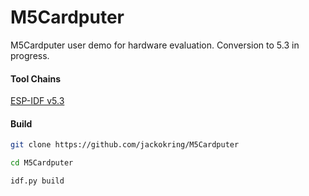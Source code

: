 # M5Cardputer
M5Cardputer user demo for hardware evaluation. Conversion to 5.3 in progress.

#### Tool Chains

[ESP-IDF v5.3](https://docs.espressif.com/projects/esp-idf/en/v5.3/esp32/index.html)

#### Build

```bash
git clone https://github.com/jackokring/M5Cardputer
```
```bash
cd M5Cardputer
```
```bash
idf.py build
```
